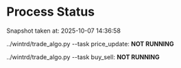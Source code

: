 # Process Status

Snapshot taken at: 2025-10-07 14:36:58

../wintrd/trade_algo.py --task price_update: **NOT RUNNING**

../wintrd/trade_algo.py --task buy_sell: **NOT RUNNING**

